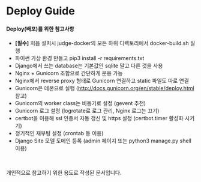 # Deploy Guide

#### Deploy(배포)를 위한 참고사항
- **[필수]** 처음 설치시 judge-docker의 모든 하위 디렉토리에서 docker-build.sh 실행
- 파이썬 가상 환경 만들고 pip3 install -r requirements.txt
- Django에서 쓰는 database는 기본값인 sqlite 말고 다른 것을 사용
- Nginx + Gunicorn 조합으로 간단하게 운용 가능
- Nginx에서 reverse proxy 형태로 Gunicorn 연결하고 static 파일도 따로 연결
- Gunicorn은 데몬으로 실행 (<http://docs.gunicorn.org/en/stable/deploy.html> 참고)
- Gunicorn의 worker class는 비동기로 설정 (gevent 추천)
- Gunicorn 로그 설정 (logrotate로 로그 관리, Nginx 로그는 끄기)
- certbot을 이용해 ssl 인증서 자동 갱신 및 https 설정 (certbot.timer 활성화 시키기)
- 정기적인 재부팅 설정 (crontab 등 이용)
- Django Site 모델 도메인 등록 (admin 페이지 또는 python3 manage.py shell 이용)

<br/>

개인적으로 참고하기 위한 용도로 작성된 문서입니다.
